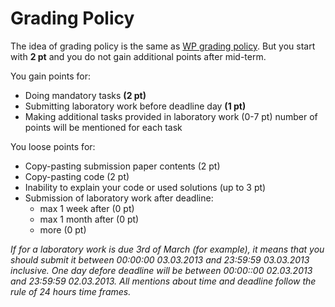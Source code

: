 # Grading Policy

The idea of grading policy is the same as [WP grading policy](https://github.com/TUM-FAF/WP/wiki/Grading-Policy). But you start with **2 pt** and you do not gain additional points after mid-term.

You gain points for:

- Doing mandatory tasks **(2 pt)**
- Submitting laboratory work before deadline day **(1 pt)**
- Making additional tasks provided in laboratory work (0-7 pt) number of points will be mentioned for each task

You loose points for:
- Copy-pasting submission paper contents (2 pt)
- Copy-pasting code (2 pt)
- Inability to explain your code or used solutions (up to 3 pt)
- Submission of laboratory work after deadline:
  - max 1 week after (0 pt)
  - max 1 month after (0 pt)
  - more (0 pt)

_If for a laboratory work is due 3rd of March (for example), it means that you should submit it between 00:00:00 03.03.2013 and 23:59:59 03.03.2013 inclusive. One day defore deadline will be between 00:00::00 02.03.2013 and 23:59:59 02.03.2013. All mentions about time and deadline follow the rule of 24 hours time frames._
